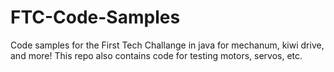 # FTC-Code-Samples
Code samples for the First Tech Challange in java for mechanum, kiwi drive, and more!
This repo also contains code for testing motors, servos, etc.
